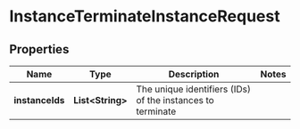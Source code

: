

# InstanceTerminateInstanceRequest


## Properties

| Name | Type | Description | Notes |
|------------ | ------------- | ------------- | -------------|
|**instanceIds** | **List&lt;String&gt;** | The unique identifiers (IDs) of the instances to terminate |  |



